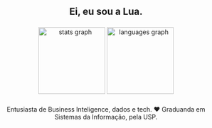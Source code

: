 <h2 align="center">Ei, eu sou a Lua.</h2>

###

<div align="center">
  <img src="https://github-readme-stats.vercel.app/api?username=thelua&hide_title=false&hide_rank=false&show_icons=true&include_all_commits=true&count_private=true&disable_animations=false&theme=dracula&locale=en&hide_border=true" height="150" alt="stats graph"  />
  <img src="https://github-readme-stats.vercel.app/api/top-langs?username=thelua&locale=en&hide_title=false&layout=compact&card_width=320&langs_count=5&theme=dracula&hide_border=true" height="150" alt="languages graph"  />
</div>

###


###

<p align="center">Entusiasta de Business Inteligence, dados e tech. ❤︎ Graduanda em Sistemas da Informação, pela USP.</p>

###
